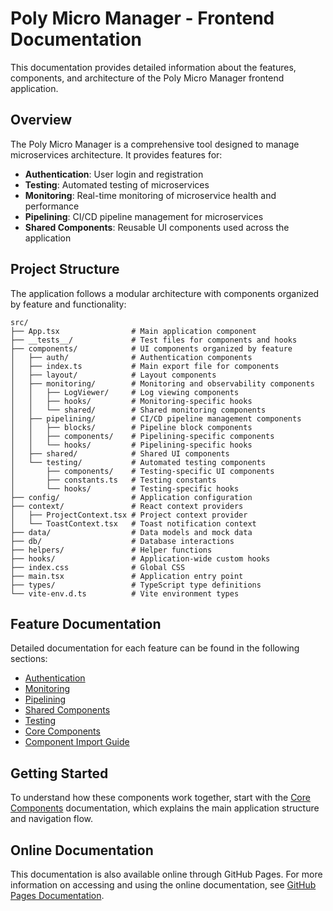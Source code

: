 # Poly Micro Manager - Frontend Documentation

This documentation provides detailed information about the features, components, and architecture of the Poly Micro Manager frontend application.

## Overview

The Poly Micro Manager is a comprehensive tool designed to manage microservices architecture. It provides features for:

- **Authentication**: User login and registration
- **Testing**: Automated testing of microservices
- **Monitoring**: Real-time monitoring of microservice health and performance
- **Pipelining**: CI/CD pipeline management for microservices
- **Shared Components**: Reusable UI components used across the application

## Project Structure

The application follows a modular architecture with components organized by feature and functionality:

```
src/
├── App.tsx                # Main application component
├── __tests__/             # Test files for components and hooks
├── components/            # UI components organized by feature
│   ├── auth/              # Authentication components
│   ├── index.ts           # Main export file for components
│   ├── layout/            # Layout components
│   ├── monitoring/        # Monitoring and observability components
│   │   ├── LogViewer/     # Log viewing components
│   │   ├── hooks/         # Monitoring-specific hooks
│   │   └── shared/        # Shared monitoring components
│   ├── pipelining/        # CI/CD pipeline management components
│   │   ├── blocks/        # Pipeline block components
│   │   ├── components/    # Pipelining-specific components
│   │   └── hooks/         # Pipelining-specific hooks
│   ├── shared/            # Shared UI components
│   └── testing/           # Automated testing components
│       ├── components/    # Testing-specific UI components
│       ├── constants.ts   # Testing constants
│       └── hooks/         # Testing-specific hooks
├── config/                # Application configuration
├── context/               # React context providers
│   ├── ProjectContext.tsx # Project context provider
│   └── ToastContext.tsx   # Toast notification context
├── data/                  # Data models and mock data
├── db/                    # Database interactions
├── helpers/               # Helper functions
├── hooks/                 # Application-wide custom hooks
├── index.css              # Global CSS
├── main.tsx               # Application entry point
├── types/                 # TypeScript type definitions
└── vite-env.d.ts          # Vite environment types
```

## Feature Documentation

Detailed documentation for each feature can be found in the following sections:

- [Authentication](./components/auth.md)
- [Monitoring](./components/monitoring.md)
- [Pipelining](./components/pipelining.md)
- [Shared Components](./components/shared.md)
- [Testing](./components/testing.md)
- [Core Components](./components/core.md)
- [Component Import Guide](./components/import-guide.md)

## Getting Started

To understand how these components work together, start with the [Core Components](./components/core.md) documentation, which explains the main application structure and navigation flow.

## Online Documentation

This documentation is also available online through GitHub Pages. For more information on accessing and using the online documentation, see [GitHub Pages Documentation](./github-pages.md).
